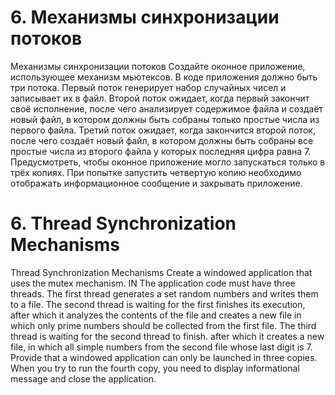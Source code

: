 # 6. Механизмы синхронизации потоков
Механизмы синхронизации потоков
Создайте оконное приложение, использующее механизм мьютексов. В
коде приложения должно быть три потока. Первый поток генерирует набор 
случайных чисел и записывает их в файл. Второй поток ожидает, когда первый
закончит своё исполнение, после чего анализирует содержимое файла и 
создаёт новый файл, в котором должны быть собраны только простые числа 
из первого файла. Третий поток ожидает, когда закончится второй поток,
после чего создаёт новый файл, в котором должны быть собраны все простые 
числа из второго файла у которых последняя цифра равна 7. 
Предусмотреть, чтобы оконное приложение могло запускаться только в 
трёх копиях. При попытке запустить четвертую копию необходимо отображать 
информационное сообщение и закрывать приложение.

# 6. Thread Synchronization Mechanisms
Thread Synchronization Mechanisms
Create a windowed application that uses the mutex mechanism. IN
The application code must have three threads. The first thread generates a set
random numbers and writes them to a file. The second thread is waiting for the first
finishes its execution, after which it analyzes the contents of the file and
creates a new file in which only prime numbers should be collected
from the first file. The third thread is waiting for the second thread to finish.
after which it creates a new file, in which all simple
numbers from the second file whose last digit is 7.
Provide that a windowed application can only be launched in
three copies. When you try to run the fourth copy, you need to display
informational message and close the application.
